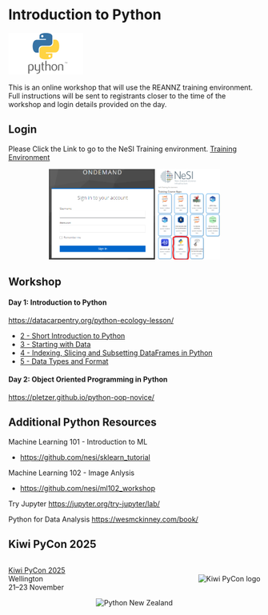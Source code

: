 # Introduction to Python 

<img src="https://github.com/nesi/training-environment-jupyter-python-app/blob/main/icon.png" width="150px">


This is an online workshop that will use the REANNZ training environment.
Full instructions will be sent to registrants closer to the time of the workshop and login details provided on the day.

## Login

Please Click the Link to go to the NeSI Training environment. [Training Environment](https://python-ood-webnode.data.nesi.org.nz)

<p align="center">
    <img width="42%" src="https://github.com/nesi/intro-python/blob/main/images/login.png"/> 
    <img width="25%" src="https://github.com/nesi/intro-python/blob/main/images/appselection.png"/> 
</p>

## Workshop

#### Day 1: Introduction to Python
https://datacarpentry.org/python-ecology-lesson/
* [2 - Short Introduction to Python](https://datacarpentry.org/python-ecology-lesson/01-short-introduction-to-Python.html)
* [3 - Starting with Data](https://datacarpentry.org/python-ecology-lesson/02-starting-with-data.html)
* [4 - Indexing, Slicing and Subsetting DataFrames in Python](https://datacarpentry.org/python-ecology-lesson/03-index-slice-subset.html)
* [5 - Data Types and Format](https://datacarpentry.org/python-ecology-lesson/04-data-types-and-format.html)

#### Day 2: Object Oriented Programming in Python
https://pletzer.github.io/python-oop-novice/


## Additional Python Resources
Machine Learning 101 - Introduction to ML
* https://github.com/nesi/sklearn_tutorial
  
Machine Learning 102 - Image Anlysis
* https://github.com/nesi/ml102_workshop

Try Jupyter
https://jupyter.org/try-jupyter/lab/

Python for Data Analysis
https://wesmckinney.com/book/

## Kiwi PyCon 2025

<div style="display: flex; align-items: center;">
  <div style="flex: 1;">
    <p>
      <a href="https://kiwipycon.nz/" target="_blank">Kiwi PyCon 2025</a><br>
      Wellington<br>
      21–23 November
    </p>
  </div>
  <div style="flex: 1; text-align: right;">
    <img src="https://images.squarespace-cdn.com/content/v1/628a8ae9fe38b23ef951d7ef/55f63348-a65b-4585-bba2-9bed76df7098/Kiwi_PyCon_Horizontal32_Web.png?format=2500w" alt="Kiwi PyCon logo" style="width: 50%; height: auto;">
  </div>
</div>

<div style="text-align: center;">
  <img src="https://python.nz/wp-content/uploads/2024/05/python_new_zealand_horizontal_site.png" alt="Python New Zealand" style="width: 50%; height: auto;">
</div>



